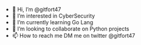 - 👋 Hi, I’m @gitfort47
- 👀 I’m interested in CyberSecurity
- 🌱 I’m currently learning Go Lang
- 💞️ I’m looking to collaborate on Python projects
- 📫 How to reach me DM me on twitter @gitfort47

